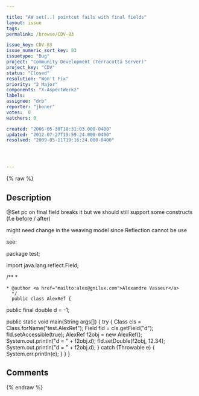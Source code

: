 ```yaml
---

title: "AW set(..) pointcut fails with final fields"
layout: issue
tags: 
permalink: /browse/CDV-83

issue_key: CDV-83
issue_numeric_sort_key: 83
issuetype: "Bug"
project: "Community Development (Terracotta Server)"
project_key: "CDV"
status: "Closed"
resolution: "Won't Fix"
priority: "2 Major"
components: "X-AspectWerkz"
labels: 
assignee: "drb"
reporter: "jboner"
votes:  0
watchers: 0

created: "2006-05-30T18:31:03.000-0400"
updated: "2012-07-27T19:59:24.000-0400"
resolved: "2009-05-11T19:16:24.000-0400"




---
```


{% raw %}

## Description

<div markdown="1" class="description">

@Set pc on final field breaks it
but we should still support some constructs
(f.e before / after)

might need change in the weaving model since Reflection cannot be use

see:

package test;

import java.lang.reflect.Field;

/\*\*
\*

    * @author <a href="mailto:alex@gnilux.com">Alexandre Vasseur</a>
      */
      public class AlexRef {

public final double d = -1;

public static void main(String args[])
\{
try \{
Class cls = Class.forName("test.AlexRef");
Field fld = cls.getField("d");
fld.setAccessible(true);
AlexRef f2obj = new AlexRef();
System.out.println("d = " + f2obj.d);
fld.setDouble(f2obj, 12.34);
System.out.println("d = " + f2obj.d);
\}
catch (Throwable e) \{
System.err.println(e);
\}
\}
\}


</div>

## Comments



{% endraw %}
